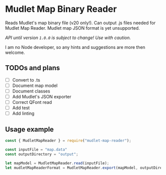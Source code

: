 # Mudlet Map Binary Reader

Reads Mudlet's map binary file (v20 only!). Can output .js files needed for Mudlet Map Reader.
Mudlet map JSON format is yet unsupported.

*API until version `1.0.0` is subject to change! Use with caution.*

I am no Node developer, so any hints and suggestions are more then welcome.

## TODOs and plans

- [ ] Convert to .ts
- [ ] Document map model
- [ ] Document classes
- [ ] Add Mudlet's JSON exporter
- [ ] Correct QFont read
- [ ] Add test
- [ ] Add linting
## Usage example

```js
const { MudletMapReader } = require("mudlet-map-reader");

const inputFile = "map.data"
const outputDirectory = "output";

let mapModel = MudletMapReader.read(inputFile);
let mudletMapReaderFormat = MudletMapReader.export(mapModel, outputDirectory);
```